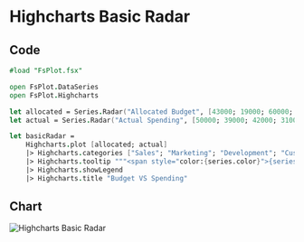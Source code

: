 Highcharts Basic Radar
======================

Code
----

```fsharp
#load "FsPlot.fsx"

open FsPlot.DataSeries
open FsPlot.Highcharts

let allocated = Series.Radar("Allocated Budget", [43000; 19000; 60000; 35000; 17000; 10000])
let actual = Series.Radar("Actual Spending", [50000; 39000; 42000; 31000; 26000; 14000])

let basicRadar =
    Highcharts.plot [allocated; actual]
    |> Highcharts.categories ["Sales"; "Marketing"; "Development"; "Customer Support"; "Information Technology"; "Administration"]
    |> Highcharts.tooltip """<span style="color:{series.color}">{series.name}: <b>${point.y:,.0f}</b><br/>"""
    |> Highcharts.showLegend
    |> Highcharts.title "Budget VS Spending"
```
Chart
-----

![Highcharts Basic Radar](https://raw.github.com/TahaHachana/FsPlot/master/screenshots/HighchartsBasicRadar.PNG)